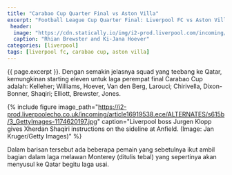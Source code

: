 ```yaml
---
title: "Carabao Cup Quarter Final vs Aston Villa"
excerpt: "Football League Cup Quarter Final: Liverpool FC vs Aston Villa. 18 Desember 2019 KO 02:45 WIB"
 header:
  image: "https://cdn.statically.io/img/i2-prod.liverpool.com/incoming/article16681628.ece/ALTERNATES/s810/0_GettyImages-1164740160.jpg"
  caption: "Rhian Brewster and Ki-Jana Hoever"
categories: [liverpool]
tags: [liverpool fc, carabao cup, aston villa]
---
```


{{ page.excerpt }}. Dengan semakin jelasnya squad yang teebang ke Qatar, kemungkinan starting eleven untuk laga perempat final Carabao Cup adalah: Kelleher; Williams, Hoever, Van den Berg, Larouci; Chirivella, Dixon-Bonner, Shaqiri; Elliott, Brewster, Jones.

{% include figure image_path="https://i2-prod.liverpoolecho.co.uk/incoming/article16919538.ece/ALTERNATES/s615b/3_GettyImages-1174620197.jpg" caption="Liverpool boss Jurgen Klopp gives Xherdan Shaqiri instructions on the sideline at Anfield. (Image: Jan Kruger/Getty Images)" %}

Dalam barisan tersebut ada beberapa pemain yang sebetulnya ikut ambil bagian dalam laga melawan Monterey (ditulis tebal) yang sepertinya akan menyusul ke Qatar begitu laga usai.
